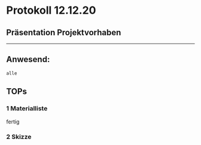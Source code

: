 Protokoll 12.12.20
===

Präsentation Projektvorhaben
---

---


## Anwesend:
	alle

## TOPs
### 1 Materialliste
fertig

### 2 Skizze

